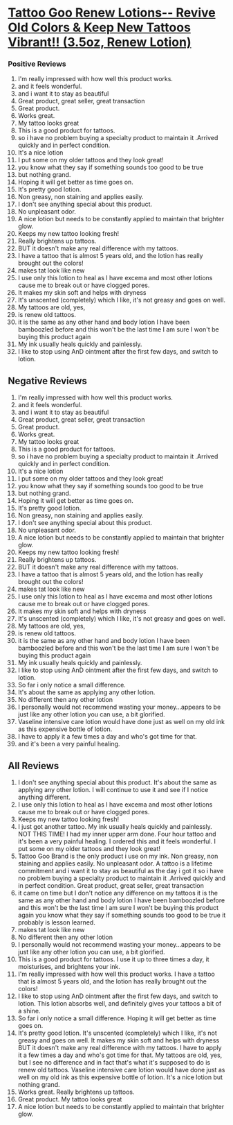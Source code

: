 # [Tattoo Goo Renew Lotions-- Revive Old Colors &amp; Keep New Tattoos Vibrant!! (3.5oz, Renew Lotion)](https://products.checkmycream.com/products/Tattoo-Goo-Renew-Lotions-Revive-Old-Colors-and-Keep-New-Tattoos-Vibrant!!-(3.5oz-Renew-Lotion).html)

### Positive Reviews

<ol>
      <li>I&#x27;m really impressed with how well this product works.</li>
      <li>and it feels wonderful.</li>
      <li>and i want it to stay as beautiful  </li>
      <li>Great product, great seller, great transaction</li>
      <li>Great product.  </li>
      <li>Works great.</li>
      <li>My tattoo looks great</li>
      <li>This is a good product for tattoos.</li>
      <li>so i have no problem buying a specialty product to maintain it .Arrived quickly and in perfect condition.</li>
      <li>It&#x27;s a nice lotion</li>
      <li>I put some on my older tattoos and they look great!</li>
      <li>you know what they say if something sounds too good to be true</li>
      <li>but nothing grand.</li>
      <li>Hoping it will get better as time goes on.</li>
      <li>It&#x27;s pretty good lotion.  </li>
      <li>Non greasy, non staining  and applies easily.</li>
      <li>I don&#x27;t see anything special about this product.</li>
      <li>No unpleasant odor.  </li>
      <li>A nice lotion but needs to be constantly applied to maintain that brighter glow.</li>
      <li>Keeps my new tattoo looking fresh!</li>
      <li>Really brightens up tattoos.</li>
      <li>BUT it doesn&#x27;t make any real difference with my tattoos.</li>
      <li>I have a tattoo that is almost 5 years old, and the lotion has really brought out the colors!</li>
      <li>makes tat look like new</li>
      <li>I use only this lotion to heal as I have excema and most other lotions cause me to break out or have clogged pores.</li>
      <li>It makes my skin soft and helps with dryness</li>
      <li>It&#x27;s unscented (completely) which I like, it&#x27;s not greasy and goes on well.  </li>
      <li>My tattoos are old, yes,  </li>
      <li>is renew old tattoos.  </li>
      <li>it is the same as any other hand and body lotion I have been bamboozled before and this won&#x27;t be the last time I am sure  I won&#x27;t be buying this product again</li>
      <li>My ink usually heals quickly and painlessly.</li>
      <li>I like to stop using AnD ointment after the first few days, and switch to lotion.</li>
</ol>


<h2>Negative Reviews</h2>
<ol>
<li> I&#x27;m really impressed with how well this product works.</li>
<li> and it feels wonderful.</li>
<li> and i want it to stay as beautiful  </li>
<li> Great product, great seller, great transaction</li>
<li> Great product.  </li>
<li> Works great.</li>
<li> My tattoo looks great</li>
<li> This is a good product for tattoos.</li>
<li> so i have no problem buying a specialty product to maintain it .Arrived quickly and in perfect condition.</li>
<li> It&#x27;s a nice lotion</li>
<li> I put some on my older tattoos and they look great!</li>
<li> you know what they say if something sounds too good to be true</li>
<li> but nothing grand.</li>
<li> Hoping it will get better as time goes on.</li>
<li> It&#x27;s pretty good lotion.  </li>
<li> Non greasy, non staining  and applies easily.</li>
<li> I don&#x27;t see anything special about this product.</li>
<li> No unpleasant odor.  </li>
<li> A nice lotion but needs to be constantly applied to maintain that brighter glow.</li>
<li> Keeps my new tattoo looking fresh!</li>
<li> Really brightens up tattoos.</li>
<li> BUT it doesn&#x27;t make any real difference with my tattoos.</li>
<li> I have a tattoo that is almost 5 years old, and the lotion has really brought out the colors!</li>
<li> makes tat look like new</li>
<li> I use only this lotion to heal as I have excema and most other lotions cause me to break out or have clogged pores.</li>
<li> It makes my skin soft and helps with dryness</li>
<li> It&#x27;s unscented (completely) which I like, it&#x27;s not greasy and goes on well.  </li>
<li> My tattoos are old, yes,  </li>
<li> is renew old tattoos.  </li>
<li> it is the same as any other hand and body lotion I have been bamboozled before and this won&#x27;t be the last time I am sure  I won&#x27;t be buying this product again</li>
<li> My ink usually heals quickly and painlessly.</li>
<li> I like to stop using AnD ointment after the first few days, and switch to lotion.</li>
<li> So far i only notice a small difference.</li>
<li> It&#x27;s about the same as applying any other lotion.</li>
<li> No different then any other lotion</li>
<li> I personally would not recommend wasting your money…appears to be just like any other lotion you can use, a bit glorified.</li>
<li> Vaseline intensive care lotion would have done just as well on my old ink as this expensive bottle of lotion.  </li>
<li> I have to apply it a few times a day and who&#x27;s got time for that.  </li>
<li> and it&#x27;s been a very painful healing.</li>
</ol>

<h2>All Reviews</h2>

<ol>
    <li> I don&#x27;t see anything special about this product. It&#x27;s about the same as applying any other lotion. I will continue to use it and see if I notice anything different.</li>
    <li> I use only this lotion to heal as I have excema and most other lotions cause me to break out or have clogged pores.</li>
    <li> Keeps my new tattoo looking fresh!</li>
    <li> I just got another tattoo. My ink usually heals quickly and painlessly. NOT THIS TIME! I had my inner upper arm done. Four hour tattoo and it&#x27;s been a very painful healing. I ordered this and it feels wonderful. I put some on my older tattoos and they look great!</li>
    <li> Tattoo Goo Brand is the only product i use on my ink. Non greasy, non staining  and applies easily. No unpleasant odor.  A tattoo is a lifetime commitment and i want it to stay as beautiful  as the day i got it so i have no problem buying a specialty product to maintain it .Arrived quickly and in perfect condition. Great product, great seller, great transaction</li>
    <li> it came on time but I don&#x27;t notice any difference on my tattoos it is the same as any other hand and body lotion I have been bamboozled before and this won&#x27;t be the last time I am sure  I won&#x27;t be buying this product again you know what they say if something sounds too good to be true it probably is lesson learned.</li>
    <li> makes tat look like new</li>
    <li> No different then any other lotion</li>
    <li> I personally would not recommend wasting your money…appears to be just like any other lotion you can use, a bit glorified.</li>
    <li> This is a good product for tattoos. I use it up to three times a day, it moisturises, and brightens your ink.</li>
    <li> I&#x27;m really impressed with how well this product works. I have a tattoo that is almost 5 years old, and the lotion has really brought out the colors!</li>
    <li> I like to stop using AnD ointment after the first few days, and switch to lotion. This lotion absorbs well, and definitely gives your tattoos a bit of a shine.</li>
    <li> So far i only notice a small difference. Hoping it will get better as time goes on.</li>
    <li> It&#x27;s pretty good lotion.  It&#x27;s unscented (completely) which I like, it&#x27;s not greasy and goes on well.  It makes my skin soft and helps with dryness BUT it doesn&#x27;t make any real difference with my tattoos. I have to apply it a few times a day and who&#x27;s got time for that.  My tattoos are old, yes,  but I see no difference and in fact that&#x27;s what it&#x27;s supposed to do is renew old tattoos.  Vaseline intensive care lotion would have done just as well on my old ink as this expensive bottle of lotion.  It&#x27;s a nice lotion but nothing grand.</li>
    <li> Works great. Really brightens up tattoos.</li>
    <li> Great product.  My tattoo looks great</li>
    <li> A nice lotion but needs to be constantly applied to maintain that brighter glow.</li>
</ol>




